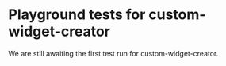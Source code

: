 # Playground tests for custom-widget-creator
We are still awaiting the first test run for custom-widget-creator.
